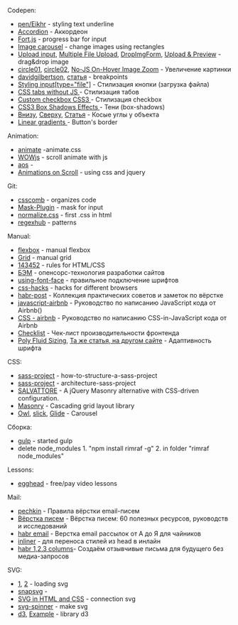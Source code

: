 Codepen:
* [pen/Eikhr](https://codepen.io/juanbrujo/pen/Eikhr) - styling text underline
* [Accordion](http://codepen.io/raubaca/pen/PZzpVe) - Аккордеон
* [Fort.js](https://codepen.io/idris/pen/LydKi) - progress bar for input
* [Image carousel](https://codepen.io/sfi0zy/pen/OQOExE) - change images using rectangles
* [Upload input](http://codepen.io/aaronvanston/pen/yNYOXR), [Multiple File Upload](http://codepen.io/maheshambure21/pen/vKQQmz), [DropImgForm](http://codepen.io/curdwithraisins/pen/xZmxxW), [Upload & Preview](http://codepen.io/mattsince87/pen/yadZXv) - drag&drop image
* [circle01](http://codepen.io/suhajdab/pen/ceLdj), [circle02](http://codepen.io/vineethtr/pen/BydLor), [No-JS On-Hover Image Zoom](http://codepen.io/dgca/pen/JYQvbj) - Увеличение картинки 
* [davidgilbertson](http://codepen.io/davidgilbertson/pen/aBpJzO), [статья](http://css-live.ru/articles-css/pravilnye-kontrolnye-tochki-v-css.html) - breakpoints
* [Styling input[type="file"]](https://codepen.io/docode/pen/LGYqbE) - Стилизация кнопки (загрузка файла)
* [CSS tabs without JS ](https://codepen.io/docode/pen/eJORLE) - Стилизация табов
* [Custom checkbox CSS3 ](https://codepen.io/docode/pen/yYWENN) - Стилизация checkbox
* [CSS3 Box Shadows Effects ](https://codepen.io/haibnu/pen/FxGsI) - Тени (box-shadows)
* [Внизу](https://codepen.io/agusesetiyono/pen/bVMaBm?editors=1100), [Сверху](https://codepen.io/tfirdaus/pen/pjqrpe), [Статья](http://pattern-blog.com.ua/article/skoshennyie-elementyi-na-css) - Косые углы у объекта
* [Linear gradients ](https://codepen.io/sfi0zy/pen/pZmadB) - Button's border

Animation:
* [animate](https://daneden.github.io/animate.css/) -animate.css
* [WOWjs](http://mynameismatthieu.com/WOW/) - scroll animate with js
* [aos](https://github.com/michalsnik/aos) - <div data-aos="animation_name">
* [Animations on Scroll](http://codepen.io/SitePoint/pen/warKXE) - using css and jquery

Git:
* [csscomb](https://github.com/i-akhmadullin/brackets-csscomb) - organizes code
* [Mask-Plugin](https://igorescobar.github.io/jQuery-Mask-Plugin/) - mask for input
* [normalize.css](https://github.com/necolas/normalize.css/) - first .css in html
* [regexhub](https://projects.lukehaas.me/regexhub/) - patterns

Manual:
* [flexbox](http://frontender.info/a-guide-to-flexbox/) - manual flexbox
* [Grid](https://css-tricks.com/snippets/css/complete-guide-grid/) - manual grid
* [143452](https://habrahabr.ru/post/143452/) - rules for HTML/CSS 
* [БЭМ](https://tech.yandex.ru/bem/) - опенсорс-технология разработки сайтов 
* [using-font-face](https://css-tricks.com/snippets/css/using-font-face/) - правильное подключение шрифтов
* [css-hacks](http://www.fix-css.com/cheat-sheets/css-hacks/) - hacks for different browsers
* [habr-post](https://habrahabr.ru/post/273471/) - Коллекция практических советов и заметок по вёрстке
* [javascript-airbnb](https://github.com/leonidlebedev/javascript-airbnb) - Руководство по написанию JavaScript кода от Airbnb()
* [CSS - airbnb](https://github.com/leonidlebedev/javascript-airbnb/tree/master/css-in-javascript) - Руководство по написанию CSS-in-JavaScript кода от Airbnb
* [Checklist](https://github.com/lex111/Front-End-Performance-Checklist#%D0%A8%D1%80%D0%B8%D1%84%D1%82%D1%8B) - Чек-лист производительности фронтенда
* [Poly Fluid Sizing](https://medium.com/@jakobud/css-polyfluidsizing-using-calc-vw-breakpoints-and-linear-equations-8e15505d21ab), [Та же статья, на другом сайте](https://www.smashingmagazine.com/2017/05/fluid-responsive-typography-css-poly-fluid-sizing/) - Адаптивность шрифта

CSS:
* [sass-project](http://thesassway.com/beginner/how-to-structure-a-sass-project) - how-to-structure-a-sass-project
* [sass-project](https://www.sitepoint.com/architecture-sass-project/) - architecture-sass-project
* [SALVATTORE](https://salvattore.js.org/) - A jQuery Masonry alternative with CSS-driven configuration.
* [Masonry](https://masonry.desandro.com/) - Cascading grid layout library
* [Owl](https://owlcarousel2.github.io/OwlCarousel2/), [slick](http://kenwheeler.github.io/slick/), [Glide](https://glidejs.com/) - Carousel
    

Сборка:
* [gulp](https://github.com/gulpjs/gulp/blob/master/docs/getting-started.md) - started gulp
* delete node_modules 1. "npm install rimraf -g" 2. in folder "rimraf node_modules"

Lessons:
* [egghead](https://egghead.io/lessons) - free/pay video lessons

Mail:
* [pechkin](https://habrahabr.ru/company/pechkin/blog/255819/) - Правила вёрстки email-писем
* [Вёрстка писем](https://habrahabr.ru/company/pechkin/blog/273677/) - Вёрстка писем: 60 полезных ресурсов, руководств и исследований
* [habr email](https://habrahabr.ru/post/252279/) - Верстка email рассылок от А до Я для чайников 
* [inliner](https://inliner.cm/) - для переноса стилей из head в инлайн 
* [habr 1,2,3 columns](https://habrahabr.ru/post/259793/)- Создаём отзывчивые письма для будущего без медиа-запросов

SVG:
* [1](http://loading.io/), [2](https://codegeekz.com/best-css-svg-loaders-and-spinners/) - loading svg
* [snapsvg](http://snapsvg.io/demos/#game) - 
* [SVG in HTML and CSS](http://codepen.io/yoksel/pen/xDIiq) - connection svg 
* [svg-spinner](http://articles.dappergentlemen.com/2015/01/13/svg-spinner/) - make svg 
* [d3](https://github.com/d3/d3), [Example](https://github.com/Mingun/d3/wiki/RU-%D0%93%D0%B0%D0%BB%D0%B5%D1%80%D0%B5%D1%8F-%D0%BF%D1%80%D0%B8%D0%BC%D0%B5%D1%80%D0%BE%D0%B2) - library d3
